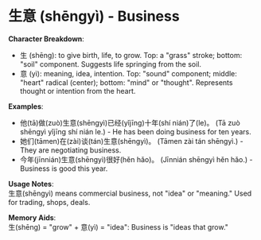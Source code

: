 # **生意 (shēngyì) - Business**

**Character Breakdown**:  
- 生 (shēng): to give birth, life, to grow. Top: a "grass" stroke; bottom: "soil" component. Suggests life springing from the soil.  
- 意 (yì): meaning, idea, intention. Top: "sound" component; middle: "heart" radical (center); bottom: "mind" or "thought". Represents thought or intention from the heart.

**Examples**:  
- 他(tā)做(zuò)生意(shēngyì)已经(yǐjīng)十年(shí nián)了(le)。 (Tā zuò shēngyì yǐjīng shí nián le.) - He has been doing business for ten years.  
- 她们(tāmen)在(zài)谈(tán)生意(shēngyì)。 (Tāmen zài tán shēngyì.) - They are negotiating business.  
- 今年(jīnnián)生意(shēngyì)很好(hěn hǎo)。 (Jīnnián shēngyì hěn hǎo.) - Business is good this year.

**Usage Notes**:  
生意(shēngyì) means commercial business, not "idea" or "meaning." Used for trading, shops, deals.

**Memory Aids**:  
生(shēng) = "grow" + 意(yì) = "idea": Business is "ideas that grow."